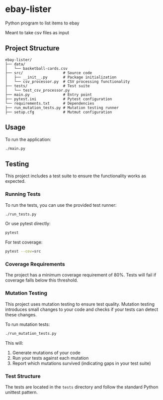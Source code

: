 # ebay-lister

Python program to list items to ebay

Meant to take csv files as input

## Project Structure

```
ebay-lister/
├── data/
│   └── basketball-cards.csv
├── src/                  # Source code
│   ├── __init__.py       # Package initialization
│   └── csv_processor.py  # CSV processing functionality
├── tests/                # Test suite
│   └── test_csv_processor.py
├── main.py               # Entry point
├── pytest.ini            # Pytest configuration
└── requirements.txt      # Dependencies
├── run_mutation_tests.py # Mutation testing runner
├── setup.cfg             # Mutmut configuration
```

## Usage

To run the application:

```bash
./main.py
```

## Testing

This project includes a test suite to ensure the functionality works as expected.

### Running Tests

To run the tests, you can use the provided test runner:

```bash
./run_tests.py
```

Or use pytest directly:

```bash
pytest
```

For test coverage:

```bash
pytest --cov=src
```

### Coverage Requirements

The project has a minimum coverage requirement of 80%. Tests will fail if coverage falls below this threshold.

### Mutation Testing

This project uses mutation testing to ensure test quality. Mutation testing introduces small changes to your code and checks if your tests can detect these changes.

To run mutation tests:

```bash
./run_mutation_tests.py
```

This will:
1. Generate mutations of your code
2. Run your tests against each mutation
3. Report which mutations survived (indicating gaps in your test suite)

### Test Structure

The tests are located in the `tests` directory and follow the standard Python unittest pattern.